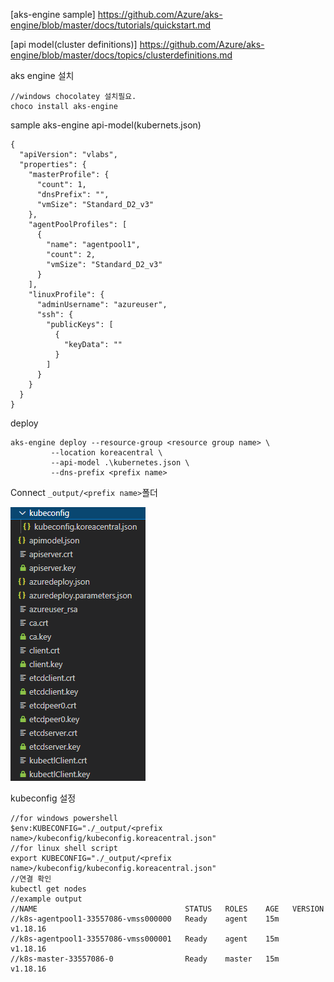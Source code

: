 [aks-engine sample]
https://github.com/Azure/aks-engine/blob/master/docs/tutorials/quickstart.md

[api model(cluster definitions)]
https://github.com/Azure/aks-engine/blob/master/docs/topics/clusterdefinitions.md  
  
aks engine 설치
```
//windows chocolatey 설치필요.
choco install aks-engine
```


sample aks-engine api-model(kubernets.json)
``` 
{
  "apiVersion": "vlabs",
  "properties": {
    "masterProfile": {
      "count": 1,
      "dnsPrefix": "",
      "vmSize": "Standard_D2_v3"
    },
    "agentPoolProfiles": [
      {
        "name": "agentpool1",
        "count": 2,
        "vmSize": "Standard_D2_v3"
      }
    ],
    "linuxProfile": {
      "adminUsername": "azureuser",
      "ssh": {
        "publicKeys": [
          {
            "keyData": ""
          }
        ]
      }
    }
  }
}
```
deploy 
```
aks-engine deploy --resource-group <resource group name> \
         --location koreacentral \
         --api-model .\kubernetes.json \
         --dns-prefix <prefix name>
```
Connect
`_output/<prefix name>`폴더

![image.png](/images/Items.png)

kubeconfig 설정
```
//for windows powershell
$env:KUBECONFIG="./_output/<prefix name>/kubeconfig/kubeconfig.koreacentral.json"
//for linux shell script
export KUBECONFIG="./_output/<prefix name>/kubeconfig/kubeconfig.koreacentral.json"
//연결 확인
kubectl get nodes
//example output
//NAME                                 STATUS   ROLES    AGE   VERSION
//k8s-agentpool1-33557086-vmss000000   Ready    agent    15m   v1.18.16
//k8s-agentpool1-33557086-vmss000001   Ready    agent    15m   v1.18.16
//k8s-master-33557086-0                Ready    master   15m   v1.18.16
```
